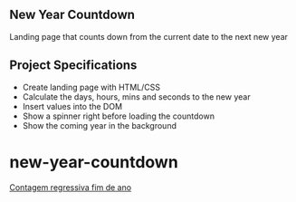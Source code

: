 ## New Year Countdown

Landing page that counts down from the current date to the next new year

## Project Specifications

- Create landing page with HTML/CSS
- Calculate the days, hours, mins and seconds to the new year
- Insert values into the DOM
- Show a spinner right before loading the countdown
- Show the coming year in the background
# new-year-countdown

[Contagem regressiva fim de ano][1]

[1]: https://fabiosimedo.github.io/new-year-countdown/ "Contagem regressiva fim de ano"

